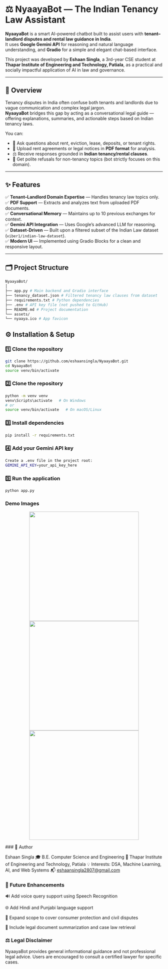 # ⚖️ NyaayaBot — The Indian Tenancy Law Assistant

**NyaayaBot** is a smart AI-powered chatbot built to assist users with **tenant–landlord disputes and rental law guidance in India**.  
It uses **Google Gemini API** for reasoning and natural language understanding, and **Gradio** for a simple and elegant chat-based interface.  

This project was developed by **Eshaan Singla**, a 3rd-year CSE student at **Thapar Institute of Engineering and Technology, Patiala**, as a practical and socially impactful application of AI in law and governance.

---

## 🧠 Overview

Tenancy disputes in India often confuse both tenants and landlords due to vague communication and complex legal jargon.  
**NyaayaBot** bridges this gap by acting as a conversational legal guide — offering explanations, summaries, and actionable steps based on Indian tenancy laws.

You can:
- 💬 Ask questions about rent, eviction, lease, deposits, or tenant rights.
- 📄 Upload rent agreements or legal notices in **PDF format** for analysis.
- ⚖️ Receive responses grounded in **Indian tenancy/rental clauses**.
- 🚫 Get polite refusals for non-tenancy topics (bot strictly focuses on this domain).

---

## ✨ Features

✅ **Tenant–Landlord Domain Expertise** — Handles tenancy law topics only.  
✅ **PDF Support** — Extracts and analyzes text from uploaded PDF documents.  
✅ **Conversational Memory** — Maintains up to 10 previous exchanges for context.  
✅ **Gemini API Integration** — Uses Google’s advanced LLM for reasoning.  
✅ **Dataset-Driven** — Built upon a filtered subset of the Indian Law dataset (`viber1/indian-law-dataset`).  
✅ **Modern UI** — Implemented using Gradio Blocks for a clean and responsive layout.  

---

## 🗂️ Project Structure
``` bash
NyaayaBot/
│
├── app.py # Main backend and Gradio interface
├── tenancy_dataset.json # Filtered tenancy law clauses from dataset
├── requirements.txt # Python dependencies
├── .env # API key file (not pushed to GitHub)
├── README.md # Project documentation
└── assets/
└── nyaaya.ico # App favicon
```

## ⚙️ Installation & Setup

### 1️⃣ Clone the repository
```bash
git clone https://github.com/eshaansingla/NyaayaBot.git
cd NyaayaBot
source venv/bin/activate
```

### 2️⃣ Clone the repository
``` bash
python -m venv venv
venv\Scripts\activate   # On Windows
# or
source venv/bin/activate   # On macOS/Linux
```
### 3️⃣ Install dependencies
``` bash
pip install -r requirements.txt
```
### 4️⃣ Add your Gemini API key
``` bash
Create a .env file in the project root:
GEMINI_API_KEY=your_api_key_here
```
### 5️⃣ Run the application
``` bash
python app.py
```
### Demo Images

<p align="center"> <img src="media/demo1.png" width="350"> <img src="media/demo2.png" width="350"> <img src="media/demo3.png" width="350"> </p>
### 👤 Author

Eshaan Singla
🎓 B.E. Computer Science and Engineering
🏫 Thapar Institute of Engineering and Technology, Patiala
💡 Interests: DSA, Machine Learning, AI, and Web Systems
📬 eshaansingla2807@gmail.com

### 🚀 Future Enhancements

🔊 Add voice query support using Speech Recognition

🌐 Add Hindi and Punjabi language support

📘 Expand scope to cover consumer protection and civil disputes

🧾 Include legal document summarization and case law retrieval

### ⚖️ Legal Disclaimer

NyaayaBot provides general informational guidance and not professional legal advice.
Users are encouraged to consult a certified lawyer for specific cases.
